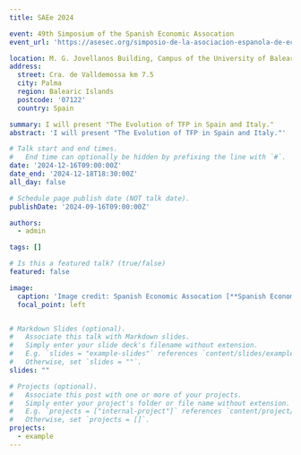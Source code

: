 ```yaml
---
title: SAEe 2024

event: 49th Simposium of the Spanish Economic Assocation
event_url: 'https://asesec.org/simposio-de-la-asociacion-espanola-de-economia-2024/'

location: M. G. Jovellanos Building, Campus of the University of Balearic Islands (UIB) 
address:
  street: Cra. de Valldemossa km 7.5
  city: Palma
  region: Balearic Islands
  postcode: '07122'
  country: Spain

summary: I will present "The Evolution of TFP in Spain and Italy."
abstract: 'I will present "The Evolution of TFP in Spain and Italy."'

# Talk start and end times.
#   End time can optionally be hidden by prefixing the line with `#`.
date: '2024-12-16T09:00:00Z'
date_end: '2024-12-18T18:30:00Z'
all_day: false

# Schedule page publish date (NOT talk date).
publishDate: '2024-09-16T09:00:00Z'

authors:
  - admin

tags: []

# Is this a featured talk? (true/false)
featured: false

image:
  caption: 'Image credit: Spanish Economic Assocation [**Spanish Economic Assocation**](https://asesec.org/simposio-de-la-asociacion-espanola-de-economia-2024/)'
  focal_point: left


# Markdown Slides (optional).
#   Associate this talk with Markdown slides.
#   Simply enter your slide deck's filename without extension.
#   E.g. `slides = "example-slides"` references `content/slides/example-slides.md`.
#   Otherwise, set `slides = ""`.
slides: ""

# Projects (optional).
#   Associate this post with one or more of your projects.
#   Simply enter your project's folder or file name without extension.
#   E.g. `projects = ["internal-project"]` references `content/project/deep-learning/index.md`.
#   Otherwise, set `projects = []`.
projects:
  - example
---
```






